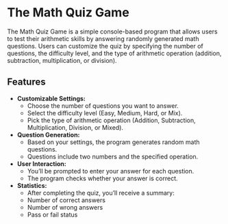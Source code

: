 <body>
    <h1>The Math Quiz Game</h1>
    <p>The Math Quiz Game is a simple console-based program that allows users to test their arithmetic skills by answering randomly generated math questions. Users can customize the quiz by specifying the number of questions, the difficulty level, and the type of arithmetic operation (addition, subtraction, multiplication, or division).</p>
    <h2>Features</h2>
    <ul>
        <li><strong>Customizable Settings:</strong>
            <ul>
                <li>Choose the number of questions you want to answer.</li>
                <li>Select the difficulty level (Easy, Medium, Hard, or Mix).</li>
                <li>Pick the type of arithmetic operation (Addition, Subtraction, Multiplication, Division, or Mixed).</li>
            </ul>
        </li>
        <li><strong>Question Generation:</strong>
            <ul>
                <li>Based on your settings, the program generates random math questions.</li>
                <li>Questions include two numbers and the specified operation.</li>
            </ul>
        </li>
        <li><strong>User Interaction:</strong>
            <ul>
                <li>You’ll be prompted to enter your answer for each question.</li>
                <li>The program checks whether your answer is correct.</li>
            </ul>
        </li>
        <li><strong>Statistics:</strong>
            <ul>
                <li>After completing the quiz, you’ll receive a summary:</li>
                <li>Number of correct answers</li>
                <li>Number of wrong answers</li>
                <li>Pass or fail status</li>
            </ul>
        </li>
    </ul>
</body>
</html>
